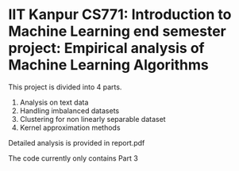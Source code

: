# IIT Kanpur CS771: Introduction to Machine Learning end semester project: Empirical analysis of Machine Learning Algorithms

This project is divided into 4 parts.
1. Analysis on text data
2. Handling imbalanced datasets
3. Clustering for non linearly separable dataset
4. Kernel approximation methods

Detailed analysis is provided in report.pdf

The code currently only contains Part 3
